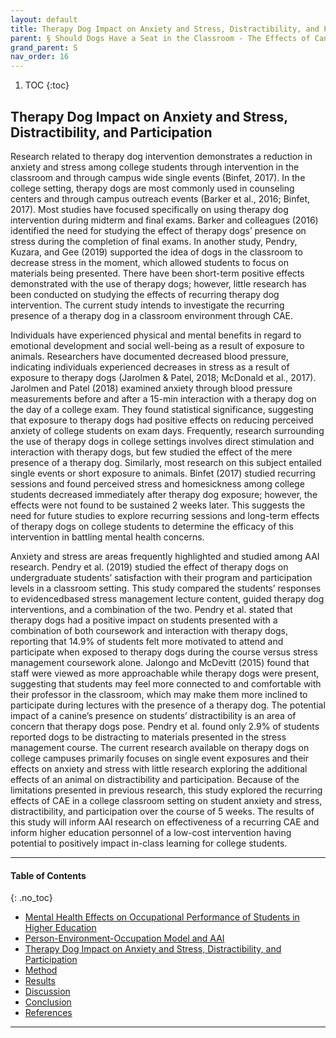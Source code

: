```yaml
---
layout: default
title: Therapy Dog Impact on Anxiety and Stress, Distractibility, and Participation 
parent: § Should Dogs Have a Seat in the Classroom - The Effects of Canine Assisted Education on College Student Mental Health  
grand_parent: S
nav_order: 16 
---
```

<style>
.dont-break-out {
  /* These are technically the same, but use both */
  overflow-wrap: break-word;
  word-wrap: break-word;

     -ms-word-break: break-all;
  /* This is the dangerous one in WebKit, as it breaks things wherever */
  word-break: break-all;
  /* Instead use this non-standard one: */
  word-break: break-word;
}

.youtube-container {
    position: relative;
    width: 100%;
    height: 0;
    padding-bottom: 56.25%;
}
.youtube-video {
    position: absolute;
    top: 0;
    left: 0;
    width: 100%;
    height: 100%;
}

</style>

<div class="dont-break-out" markdown="1">

1. TOC
{:toc}

## Therapy Dog Impact on Anxiety and Stress, Distractibility, and Participation
Research related to therapy dog intervention demonstrates a reduction in anxiety and stress among college students through intervention in the classroom and through campus wide single events (Binfet, 2017). In the college setting, therapy dogs are most commonly used in counseling centers and through campus outreach events (Barker et al., 2016; Binfet, 2017). Most studies have focused specifically on using therapy dog intervention during midterm and final exams. Barker and colleagues (2016) identified the need for studying the effect of therapy dogs’ presence on stress during the completion of final exams. In another study, Pendry, Kuzara, and Gee (2019) supported the idea of dogs in the classroom to decrease stress in the moment, which allowed students to focus on materials being presented. There have been short-term positive effects demonstrated with the use of therapy dogs; however, little research has been conducted on studying the effects of recurring therapy dog intervention. The current study intends to investigate the recurring presence of a therapy dog in a classroom environment through CAE.

Individuals have experienced physical and mental benefits in regard to emotional development and social well-being as a result of exposure to animals. Researchers have documented decreased blood pressure, indicating individuals experienced decreases in stress as a result of exposure to therapy dogs (Jarolmen & Patel, 2018; McDonald et al., 2017). Jarolmen and Patel (2018) examined anxiety through blood pressure measurements before and after a 15-min interaction with a therapy dog on the day of a college exam. They found statistical significance, suggesting that exposure to therapy dogs had positive effects on reducing perceived anxiety of college students on exam days. Frequently, research surrounding the use of therapy dogs in college settings involves direct stimulation and interaction with therapy dogs, but few studied the effect of the mere presence of a therapy dog. Similarly, most research on this subject entailed single events or short exposure to animals. Binfet (2017) studied recurring sessions and found perceived stress and homesickness among college students decreased immediately after therapy dog exposure; however, the effects were not found to be sustained 2 weeks later. This suggests the need for future studies to explore recurring sessions and long-term effects of therapy dogs on college students to determine the efficacy of this intervention in battling mental health concerns.

Anxiety and stress are areas frequently highlighted and studied among AAI research. Pendry et al. (2019) studied the effect of therapy dogs on undergraduate students’ satisfaction with their program and participation levels in a classroom setting. This study compared the students’ responses to evidencedbased stress management lecture content, guided therapy dog interventions, and a combination of the two. Pendry et al. stated that therapy dogs had a positive impact on students presented with a combination of both coursework and interaction with therapy dogs, reporting that 14.9% of students felt more motivated to attend and participate when exposed to therapy dogs during the course versus stress management coursework alone. Jalongo and McDevitt (2015) found that staff were viewed as more approachable while therapy dogs were present, suggesting that students may feel more connected to and comfortable with their professor in the classroom, which may make them more inclined to participate during lectures with the presence of a therapy dog. The potential impact of a canine’s presence on students’ distractibility is an area of concern that therapy dogs pose. Pendry et al. found only 2.9% of students reported dogs to be distracting to materials presented in the stress management course. The current research available on therapy dogs on college campuses primarily focuses on single event exposures and their effects on anxiety and stress with little research exploring the additional effects of an animal on distractibility and participation. Because of the limitations presented in previous research, this study explored the recurring effects of CAE in a college classroom setting on student anxiety and stress, distractibility, and participation over the course of 5 weeks. The results of this study will inform AAI research on effectiveness of a recurring CAE and inform higher education personnel of a low-cost intervention having potential to positively impact in-class learning for college students.

***

#### Table of Contents
{: .no_toc}

<ul><li> <a href="/docs/S/Should-Dogs-Have-a-Seat-in-the-Classroom-The-Effects-of-Canine-Assisted-Education-on-College-Student-Mental-Health-1/">Mental Health Effects on Occupational Performance of Students in Higher Education</a></li><li> <a href="/docs/S/Should-Dogs-Have-a-Seat-in-the-Classroom-The-Effects-of-Canine-Assisted-Education-on-College-Student-Mental-Health-1-2/">Person-Environment-Occupation Model and AAI</a></li><li> <a href="/docs/S/Should-Dogs-Have-a-Seat-in-the-Classroom-The-Effects-of-Canine-Assisted-Education-on-College-Student-Mental-Health-1-3/">Therapy Dog Impact on Anxiety and Stress, Distractibility, and Participation</a></li><li> <a href="/docs/S/Should-Dogs-Have-a-Seat-in-the-Classroom-The-Effects-of-Canine-Assisted-Education-on-College-Student-Mental-Health-2/">Method</a></li><li> <a href="/docs/S/Should-Dogs-Have-a-Seat-in-the-Classroom-The-Effects-of-Canine-Assisted-Education-on-College-Student-Mental-Health-3/">Results</a></li><li> <a href="/docs/S/Should-Dogs-Have-a-Seat-in-the-Classroom-The-Effects-of-Canine-Assisted-Education-on-College-Student-Mental-Health-4/">Discussion</a></li><li> <a href="/docs/S/Should-Dogs-Have-a-Seat-in-the-Classroom-The-Effects-of-Canine-Assisted-Education-on-College-Student-Mental-Health-5/">Conclusion</a></li><li> <a href="/docs/S/Should-Dogs-Have-a-Seat-in-the-Classroom-The-Effects-of-Canine-Assisted-Education-on-College-Student-Mental-Health-6/">References</a></li></ul>

***

</div>
